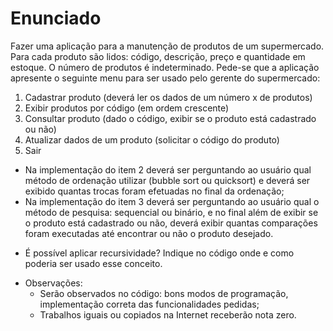 # Enunciado

Fazer uma aplicação para a manutenção de produtos de um supermercado. Para cada produto são lidos: código, descrição, preço e quantidade em estoque. O número de produtos é indeterminado. Pede-se que a aplicação apresente o seguinte menu para ser usado pelo gerente do supermercado:

1. Cadastrar produto (deverá ler os dados de um número x de produtos)
2. Exibir produtos por código (em ordem crescente)
3. Consultar produto (dado o código, exibir se o produto está cadastrado ou não)
4. Atualizar dados de um produto (solicitar o código do produto)
5. Sair

- Na implementação do item 2 deverá ser perguntando ao usuário qual método de ordenação utilizar (bubble sort ou quicksort) e deverá ser exibido quantas trocas foram efetuadas no final da ordenação;
- Na implementação do item 3 deverá ser perguntando ao usuário qual o método de pesquisa: sequencial ou binário, e no final além de exibir se o produto está cadastrado ou não, deverá exibir quantas comparações foram executadas até encontrar ou não o produto
desejado.

* É possível aplicar recursividade? Indique no código onde e como poderia ser usado esse conceito. 

- Observações:
	- Serão observados no código: bons modos de programação, implementação correta das funcionalidades pedidas;
	- Trabalhos iguais ou copiados na Internet receberão nota zero.

